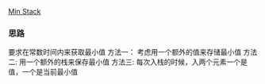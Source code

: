 [Min Stack](https://leetcode.com/problems/min-stack/)

### 思路
要求在常数时间内来获取最小值
方法一：
考虑用一个额外的值来存储最小值
方法二:
用一个额外的栈来保存最小值
方法三:
每次入栈的时候，入两个元素一个是值，一个是当前最小值